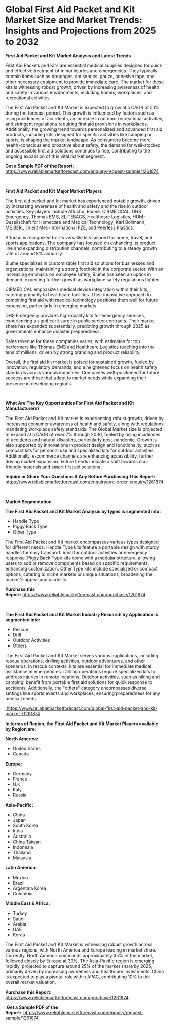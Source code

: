 <p><h1>Global First Aid Packet and Kit Market Size and Market Trends: Insights and Projections from 2025 to 2032</h1></p><p><strong>First Aid Packet and Kit Market Analysis and Latest Trends</strong></p>
<p><p>First Aid Packets and Kits are essential medical supplies designed for quick and effective treatment of minor injuries and emergencies. They typically contain items such as bandages, antiseptics, gauze, adhesive tape, and other necessary equipment to provide immediate care. The market for these kits is witnessing robust growth, driven by increasing awareness of health and safety in various environments, including homes, workplaces, and recreational activities.</p><p>The First Aid Packet and Kit Market is expected to grow at a CAGR of 5.1% during the forecast period. This growth is influenced by factors such as rising incidences of accidents, an increase in outdoor recreational activities, and stringent regulations requiring first aid provisions in workplaces. Additionally, the growing trend towards personalized and advanced first aid products, including kits designed for specific activities like camping or sports, is shaping the market landscape. As consumers become more health-conscious and proactive about safety, the demand for well-stocked and accessible first aid solutions continues to rise, contributing to the ongoing expansion of this vital market segment.</p></p>
<p><strong>Get a Sample PDF of the Report:&nbsp;</strong> <a href="https://www.reliablemarketforecast.com/enquiry/request-sample/1261874?utm_campaign=3178&utm_medium=2&utm_source=Github&utm_content=ia&utm_term=14042025&utm_id=first-aid-packet-and-kit">https://www.reliablemarketforecast.com/enquiry/request-sample/1261874</a></p>
<p>&nbsp;</p>
<p><strong>First Aid Packet and Kit Major Market Players</strong></p>
<p><p>The first aid packet and kit market has experienced notable growth, driven by increasing awareness of health and safety and the rise in outdoor activities. Key players include Attucho, Blume, CIRMEDICAL, DHS Emergency, Thomas EMS, ELITEBAGS, Healthcare Logistics, HUM-Gesellschaft for Homecare and Medical Technology, Karl Bollmann, ME.BER., Orient Med-International FZE, and Peerless Plastics.</p><p>Attucho is recognized for its versatile kits tailored for home, travel, and sports applications. The company has focused on enhancing its product line and expanding distribution channels, contributing to a steady growth rate of around 8% annually.</p><p>Blume specializes in customizable first aid solutions for businesses and organizations, maintaining a strong foothold in the corporate sector. With an increasing emphasis on employee safety, Blume has seen an uptick in demand, expecting further growth as workplace safety regulations tighten.</p><p>CIRMEDICAL emphasizes medical device integration within their kits, catering primarily to healthcare facilities. Their innovative approach to combining first aid with medical technology positions them well for future expansion, particularly in emerging markets.</p><p>DHS Emergency provides high-quality kits for emergency services, experiencing a significant surge in public sector contracts. Their market share has expanded substantially, predicting growth through 2025 as governments enhance disaster preparedness.</p><p>Sales revenue for these companies varies, with estimates for top performers like Thomas EMS and Healthcare Logistics reaching into the tens of millions, driven by strong branding and product reliability.</p><p>Overall, the first aid kit market is poised for sustained growth, fueled by innovation, regulatory demands, and a heightened focus on health safety standards across various industries. Companies well-positioned for future success are those that adapt to market needs while expanding their presence in developing regions.</p></p>
<p>&nbsp;</p>
<p><strong>What Are The Key Opportunities For First Aid Packet and Kit Manufacturers?</strong></p>
<p><p>The First Aid Packet and Kit market is experiencing robust growth, driven by increasing consumer awareness of health and safety, along with regulations mandating workplace safety standards. The Global Market size is projected to expand at a CAGR of over 7% through 2030, fueled by rising incidences of accidents and natural disasters, particularly post-pandemic. Growth is also supported by innovations in product design and functionality, such as compact kits for personal use and specialized kits for outdoor activities. Additionally, e-commerce channels are enhancing accessibility, further driving market expansion. Future trends indicate a shift towards eco-friendly materials and smart first aid solutions.</p></p>
<p><strong>Inquire or Share Your Questions If Any Before Purchasing This Report:</strong> <a href="https://www.reliablemarketforecast.com/enquiry/pre-order-enquiry/1261874?utm_campaign=3178&utm_medium=2&utm_source=Github&utm_content=ia&utm_term=14042025&utm_id=first-aid-packet-and-kit">https://www.reliablemarketforecast.com/enquiry/pre-order-enquiry/1261874</a></p>
<p>&nbsp;</p>
<p><strong>Market Segmentation</strong></p>
<p><strong>The First Aid Packet and Kit Market Analysis by types is segmented into:</strong></p>
<p><ul><li>Handle Type</li><li>Piggy Back Type</li><li>Other Type</li></ul></p>
<p><p>The First Aid Packet and Kit market encompasses various types designed for different needs. Handle Type kits feature a portable design with sturdy handles for easy transport, ideal for outdoor activities or emergency response. Piggy Back Type kits come with a modular structure, allowing users to add or remove components based on specific requirements, enhancing customization. Other Type kits include specialized or compact options, catering to niche markets or unique situations, broadening the market's appeal and usability.</p></p>
<p><strong>Purchase this Report:&nbsp;</strong><a href="https://www.reliablemarketforecast.com/purchase/1261874?utm_campaign=3178&utm_medium=2&utm_source=Github&utm_content=ia&utm_term=14042025&utm_id=first-aid-packet-and-kit">https://www.reliablemarketforecast.com/purchase/1261874</a></p>
<p>&nbsp;</p>
<p><strong>The First Aid Packet and Kit Market Industry Research by Application is segmented into:</strong></p>
<p><ul><li>Rescue</li><li>Drill</li><li>Outdoor Activities</li><li>Others</li></ul></p>
<p><p>The First Aid Packet and Kit Market serves various applications, including rescue operations, drilling activities, outdoor adventures, and other scenarios. In rescue contexts, kits are essential for immediate medical assistance in emergencies. Drilling operations require specialized kits to address injuries in remote locations. Outdoor activities, such as hiking and camping, benefit from portable first aid solutions for quick response to accidents. Additionally, the "others" category encompasses diverse settings like sports events and workplaces, ensuring preparedness for any medical needs.</p></p>
<p><a href="https://www.reliablemarketforecast.com/global-first-aid-packet-and-kit-market-r1261874?utm_campaign=3178&utm_medium=2&utm_source=Github&utm_content=ia&utm_term=14042025&utm_id=first-aid-packet-and-kit">&nbsp;https://www.reliablemarketforecast.com/global-first-aid-packet-and-kit-market-r1261874</a></p>
<p><strong>In terms of Region, the First Aid Packet and Kit Market Players available by Region are:</strong></p>
<p>
    <p> <strong> North America: </strong>
        <ul>
            <li>United States</li>
            <li>Canada</li>
        </ul>
        </p> 
    <p> <strong> Europe: </strong>
        <ul>
            <li>Germany</li>
            <li>France</li>
            <li>U.K.</li>
            <li>Italy</li>
            <li>Russia</li>
        </ul>
        </p> 
    <p> <strong> Asia-Pacific: </strong>
        <ul>
            <li>China</li>
            <li>Japan</li>
            <li>South Korea</li>
            <li>India</li>
            <li>Australia</li>
            <li>China Taiwan</li>
            <li>Indonesia</li>
            <li>Thailand</li>
            <li>Malaysia</li>
        </ul>
        </p> 
    <p> <strong> Latin America: </strong>
        <ul>
            <li>Mexico</li>
            <li>Brazil</li>
            <li>Argentina Korea</li>
            <li>Colombia</li>
        </ul>
        </p> 
    <p> <strong> Middle East & Africa: </strong>
        <ul>
            <li>Turkey</li>
            <li>Saudi</li>
            <li>Arabia</li>
            <li>UAE</li>
            <li>Korea</li>
        </ul>
    </p>
    </p>
<p><p>The First Aid Packet and Kit Market is witnessing robust growth across various regions, with North America and Europe leading in market share. Currently, North America commands approximately 35% of the market, followed closely by Europe at 30%. The Asia-Pacific region is emerging rapidly, projected to capture around 25% of the market share by 2025, primarily driven by increasing awareness and healthcare investments. China is expected to play a pivotal role within APAC, contributing 10% to the overall market valuation.</p></p>
<p><strong>Purchase this Report: </strong><a href="https://www.reliablemarketforecast.com/purchase/1261874?utm_campaign=3178&utm_medium=2&utm_source=Github&utm_content=ia&utm_term=14042025&utm_id=first-aid-packet-and-kit">https://www.reliablemarketforecast.com/purchase/1261874</a></p>
<p>&nbsp;<strong>Get a Sample PDF of the Report:&nbsp;&nbsp;</strong><a href="https://www.reliablemarketforecast.com/enquiry/request-sample/1261874?utm_campaign=3178&utm_medium=2&utm_source=Github&utm_content=ia&utm_term=14042025&utm_id=first-aid-packet-and-kit">https://www.reliablemarketforecast.com/enquiry/request-sample/1261874</a></p>
<p><strong></strong></p>
<p><p></p><p></p><p></p></p>